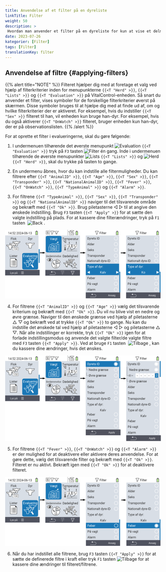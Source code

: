 ```yaml
---
title: Anvendelse af et filter på en dyreliste
linkTitle: Filter
weight: 50
description: >
 Hvordan man anvender et filter på en dyreliste for kun at vise et delmængde af de dyr, der er til stede på enheden.
date: 2023-07-26
kategorier: [Filter]
tags: [Filter]
translationKey: filter
---
```

## Anvendelse af filtre {#applying-filters}

{{% alert title="NOTE" %}}
Filteret hjælper dig med at foretage et valg ved hjælp af filterkriterier inden for menupunkterne `{{<T "Herd" >}}`, `{{<T "Lists" >}}` og `{{<T "Evaluation" >}}` på VitalControl-enheden. Så snart du anvender et filter, vises symboler for de forskellige filterkriterier øverst på skærmen. Disse symboler bruges til at hjælpe dig med at finde ud af, om og hvilke filterkriterier der er aktiveret. For eksempel, hvis du indstiller `{{<T "Sex" >}}` filteret til han, vil enheden kun bruge han-dyr. For eksempel, hvis du også aktiverer `{{<T "OnWatch" >}}` filteret, bruger enheden kun han-dyr, der er på observationslisten.
{{% /alert %}}

For at oprette et filter i evalueringerne, skal du gøre følgende:

1. I undermenuen tilhørende det øverste menupunkt <img src="/icons/main/evaluation.svg" width="50" align="bottom" alt="Evaluation" /> `{{<T "Evaluation" >}}` tryk på `F3` tasten <img src="/icons/footer/filter.svg" width="25" align="bottom" alt="Filter" /> én gang. Inde i undermenuen tilhørende de øverste menupunkter <img src="/icons/main/lists.svg" width="28" align="bottom" alt="Lists" /> `{{<T "Lists" >}}` og <img src="/icons/main/herd.svg" width="60" align="bottom" alt="Herd" /> `{{<T "Herd" >}}`, skal du trykke på tasten to gange.

2. En undermenu åbnes, hvor du kan indstille alle filtermuligheder. Du kan filtrere efter `{{<T "AnimalID" >}}`, `{{<T "Age" >}}`, `{{<T "Sex" >}}`, `{{<T "Transponder" >}}`, `{{<T "NationalAnimalID" >}}`, `{{<T "Fever" >}}`, `{{<T "OnWatch" >}}`, `{{<T "TypeAnimal" >}}` og `{{<T "Alarm" >}}`.

3. For filtrene `{{<T "TypeAnimal" >}}`, `{{<T "Sex" >}}`, `{{<T "Transponder" >}}` og `{{<T "NationalAnimalID" >}}` naviger til det tilsvarende område og bekræft med `{{<T "Ok" >}}`. Brug piletasterne ◁ ▷ til at angive den ønskede indstilling. Brug `F3` tasten `{{<T "Apply" >}}` for at sætte den valgte indstilling på plads. For at kassere dine filterændringer, tryk på `F1` tasten &nbsp;<img src="/icons/footer/exit.svg" width="25" align="bottom" alt="Back" />&nbsp;.

![VitalControl: menu Evaluering Opret filter](images/filter.png "Opret filter")

4. For filtrene `{{<T "AnimalID" >}}` og `{{<T "Age" >}}` vælg det tilsvarende kriterium og bekræft med `{{<T "Ok" >}}`. Du vil nu blive vist en nedre og øvre grænse. Naviger til den ønskede grænse ved hjælp af piletasterne △ ▽ og bekræft ved at trykke `{{<T "Ok" >}}` to gange. Nu kan du indstille det ønskede tal ved hjælp af piletasterne ◁ ▷ og piletasterne △ ▽. Når alle indstillinger er korrekte, tryk `{{<T "Ok" >}}` igen for at forlade indstillingsmodus og anvende det valgte filter/de valgte filtre med `F3` tasten `{{<T "Apply" >}}`. Ved at bruge `F1` tasten &nbsp;<img src="/icons/footer/exit.svg" width="25" align="bottom" alt="Tilbage" />&nbsp;, kan du kassere dine ændringer, hvis det ønskes.

![VitalControl: menu Evaluering Opret filter](images/filter2.png "Opret filter")

5. For filtrene `{{<T "Fever" >}}`, `{{<T "OnWatch" >}}` og `{{<T "Alarm" >}}` er der mulighed for at deaktivere eller aktivere deres anvendelse. For at gøre dette, vælg det tilsvarende filter og bekræft med `{{<T "Ok" >}}`. Filteret er nu aktivt. Bekræft igen med `{{<T "Ok" >}}` for at deaktivere filteret.

![VitalControl: menu Evaluering Opret filter](images/filter3.png "Opret filter")

6. Når du har indstillet alle filtrene, brug `F3` tasten `{{<T "Apply" >}}` for at sætte de definerede filtre i kraft eller tryk `F1` tasten <img src="/icons/footer/exit.svg" width="25" align="bottom" alt="Tilbage" /> for at kassere dine ændringer til filteret/filtrene.
